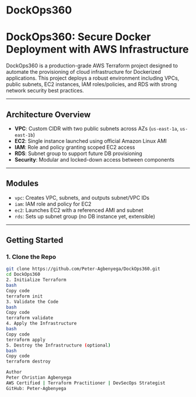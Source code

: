 # DockOps360
# DockOps360: Secure Docker Deployment with AWS Infrastructure

DockOps360 is a production-grade AWS Terraform project designed to automate the provisioning of cloud infrastructure for Dockerized applications. This project deploys a robust environment including VPCs, public subnets, EC2 instances, IAM roles/policies, and RDS with strong network security best practices.

---

## Architecture Overview

- **VPC**: Custom CIDR with two public subnets across AZs (`us-east-1a`, `us-east-1b`)
- **EC2**: Single instance launched using official Amazon Linux AMI
- **IAM**: Role and policy granting scoped EC2 access
- **RDS**: Subnet group to support future DB provisioning
- **Security**: Modular and locked-down access between components

---

## Modules

- `vpc`: Creates VPC, subnets, and outputs subnet/VPC IDs
- `iam`: IAM role and policy for EC2
- `ec2`: Launches EC2 with a referenced AMI and subnet
- `rds`: Sets up subnet group (no DB instance yet, extensible)

---

## Getting Started

### 1. Clone the Repo
```bash
git clone https://github.com/Peter-Agbenyega/DockOps360.git
cd DockOps360
2. Initialize Terraform
bash
Copy code
terraform init
3. Validate the Code
bash
Copy code
terraform validate
4. Apply the Infrastructure
bash
Copy code
terraform apply
5. Destroy the Infrastructure (optional)
bash
Copy code
terraform destroy

Author
Peter Christian Agbenyega
AWS Certified | Terraform Practitioner | DevSecOps Strategist
GitHub: Peter-Agbenyega